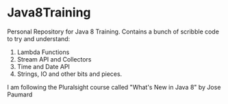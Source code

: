 # Java8Training
Personal Repository for Java 8 Training. Contains a bunch of scribble code to try and understand:
1. Lambda Functions
2. Stream API and Collectors
3. Time and Date API
4. Strings, IO and other bits and pieces.

I am following the Pluralsight course called "What's New in Java 8" by Jose Paumard
